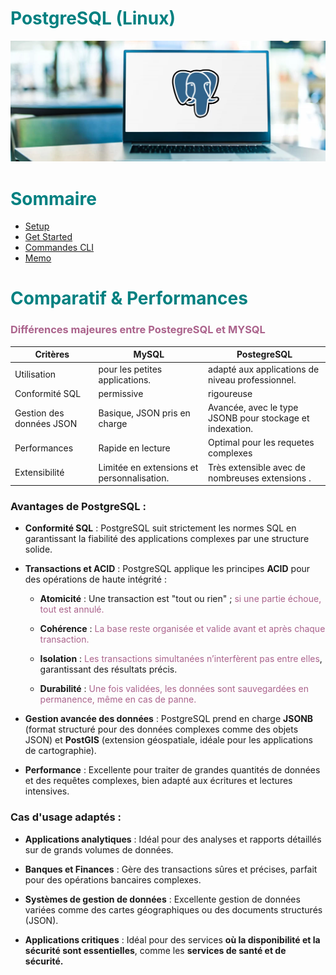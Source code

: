 <h1 style="color: #008080;">PostgreSQL (Linux) </h1>

![postegrean](assets/img/postgre_ban.webp)

<h1 style="color: #008080;">Sommaire </h1>

- [Setup](doc/setup_linux.md)
- [Get Started ](doc/get_started.md)
- [Commandes CLI](doc/commandes_cli.md)
- [Memo](doc/memo.md)

<h1 style="color: #008080;">Comparatif & Performances </h1>

<h3 style="color: #ab638c"> Différences majeures entre PostegreSQL et MYSQL </h2>

| Critères                 | MySQL                                      | PostegreSQL                                              |
| ------------------------ | ------------------------------------------ | -------------------------------------------------------- |
| Utilisation              | pour les petites applications.             | adapté aux applications de niveau professionnel.         |
| Conformité SQL           | permissive                                 | rigoureuse                                               |
| Gestion des données JSON | Basique, JSON pris en charge               | Avancée, avec le type JSONB pour stockage et indexation. |
| Performances             | Rapide en lecture                          | Optimal pour les requetes complexes                      |
| Extensibilité            | Limitée en extensions et personnalisation. | Très extensible avec de nombreuses extensions .          |

### Avantages de PostgreSQL :

<span style="color: #ab638c"></span>

- **Conformité SQL** : PostgreSQL suit strictement les normes SQL en garantissant la fiabilité des applications complexes par une structure solide.

- **Transactions et ACID** : PostgreSQL applique les principes **ACID** pour des opérations de haute intégrité :

  - **Atomicité** : Une transaction est "tout ou rien" ; <span style="color: #ab638c"> si une partie échoue, tout est annulé.</span>

  - **Cohérence** : <span style="color: #ab638c">La base reste organisée et valide avant et après chaque transaction.</span>
  - **Isolation** : <span style="color: #ab638c">Les transactions simultanées n’interfèrent pas entre elles</span>, garantissant des résultats précis.
  - **Durabilité** : <span style="color: #ab638c">Une fois validées, les données sont sauvegardées en permanence, même en cas de panne.</span>

- **Gestion avancée des données** : PostgreSQL prend en charge **JSONB** (format structuré pour des données complexes comme des objets JSON) et **PostGIS** (extension géospatiale, idéale pour les applications de cartographie).

- **Performance** : Excellente pour traiter de grandes quantités de données et des requêtes complexes, bien adapté aux écritures et lectures intensives.

### Cas d'usage adaptés :

- **Applications analytiques** : Idéal pour des analyses et rapports détaillés sur de grands volumes de données.
- **Banques et Finances** : Gère des transactions sûres et précises, parfait pour des opérations bancaires complexes.

- **Systèmes de gestion de données** : Excellente gestion de données variées comme des cartes géographiques ou des documents structurés (JSON).

- **Applications critiques** : Idéal pour des services **où la disponibilité et la sécurité sont essentielles**, comme les **services de santé et de sécurité.**
